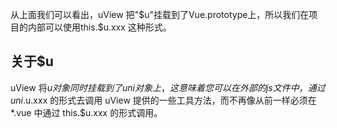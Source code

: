 从上面我们可以看出，uView 把"$u"挂载到了Vue.prototype上，所以我们在项目的内部可以使用this.$u.xxx 这种形式。

## 关于\$u

uView 将$u对象同时挂载到了uni对象上，这意味着您可以在外部的js文件中，通过uni.$u.xxx 的形式去调用 uView 提供的一些工具方法，而不再像从前一样必须在\*.vue 中通过 this.\$u.xxx 的形式调用。
